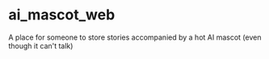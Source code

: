 # ai_mascot_web
A place for someone to store stories accompanied by a hot AI mascot (even though it can't talk)
